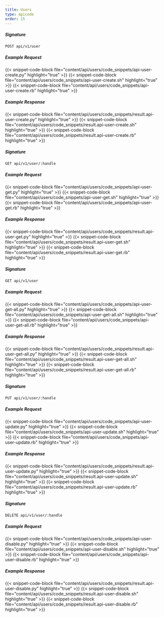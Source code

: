 ```yaml
---
title: Users
type: apicode
order: 15
---
```


##### Signature
`POST api/v1/user`
##### Example Request
{{< snippet-code-block file="content/api/users/code_snippets/api-user-create.py" highlight="true" >}}
{{< snippet-code-block file="content/api/users/code_snippets/api-user-create.sh" highlight="true" >}}
{{< snippet-code-block file="content/api/users/code_snippets/api-user-create.rb" highlight="true" >}}
##### Example Response
{{< snippet-code-block file="content/api/users/code_snippets/result.api-user-create.py" highlight="true" >}}
{{< snippet-code-block file="content/api/users/code_snippets/result.api-user-create.sh" highlight="true" >}}
{{< snippet-code-block file="content/api/users/code_snippets/result.api-user-create.rb" highlight="true" >}}


##### Signature
`GET api/v1/user/:handle`
##### Example Request
{{< snippet-code-block file="content/api/users/code_snippets/api-user-get.py" highlight="true" >}}
{{< snippet-code-block file="content/api/users/code_snippets/api-user-get.sh" highlight="true" >}}
{{< snippet-code-block file="content/api/users/code_snippets/api-user-get.rb" highlight="true" >}}
##### Example Response
{{< snippet-code-block file="content/api/users/code_snippets/result.api-user-get.py" highlight="true" >}}
{{< snippet-code-block file="content/api/users/code_snippets/result.api-user-get.sh" highlight="true" >}}
{{< snippet-code-block file="content/api/users/code_snippets/result.api-user-get.rb" highlight="true" >}}


##### Signature
`GET api/v1/user`
##### Example Request
{{< snippet-code-block file="content/api/users/code_snippets/api-user-get-all.py" highlight="true" >}}
{{< snippet-code-block file="content/api/users/code_snippets/api-user-get-all.sh" highlight="true" >}}
{{< snippet-code-block file="content/api/users/code_snippets/api-user-get-all.rb" highlight="true" >}}
##### Example Response
{{< snippet-code-block file="content/api/users/code_snippets/result.api-user-get-all.py" highlight="true" >}}
{{< snippet-code-block file="content/api/users/code_snippets/result.api-user-get-all.sh" highlight="true" >}}
{{< snippet-code-block file="content/api/users/code_snippets/result.api-user-get-all.rb" highlight="true" >}}


##### Signature
`PUT api/v1/user/:handle`
##### Example Request
{{< snippet-code-block file="content/api/users/code_snippets/api-user-update.py" highlight="true" >}}
{{< snippet-code-block file="content/api/users/code_snippets/api-user-update.sh" highlight="true" >}}
{{< snippet-code-block file="content/api/users/code_snippets/api-user-update.rb" highlight="true" >}}
##### Example Response
{{< snippet-code-block file="content/api/users/code_snippets/result.api-user-update.py" highlight="true" >}}
{{< snippet-code-block file="content/api/users/code_snippets/result.api-user-update.sh" highlight="true" >}}
{{< snippet-code-block file="content/api/users/code_snippets/result.api-user-update.rb" highlight="true" >}}


##### Signature
`DELETE api/v1/user/:handle`
##### Example Request
{{< snippet-code-block file="content/api/users/code_snippets/api-user-disable.py" highlight="true" >}}
{{< snippet-code-block file="content/api/users/code_snippets/api-user-disable.sh" highlight="true" >}}
{{< snippet-code-block file="content/api/users/code_snippets/api-user-disable.rb" highlight="true" >}}
##### Example Response
{{< snippet-code-block file="content/api/users/code_snippets/result.api-user-disable.py" highlight="true" >}}
{{< snippet-code-block file="content/api/users/code_snippets/result.api-user-disable.sh" highlight="true" >}}
{{< snippet-code-block file="content/api/users/code_snippets/result.api-user-disable.rb" highlight="true" >}}